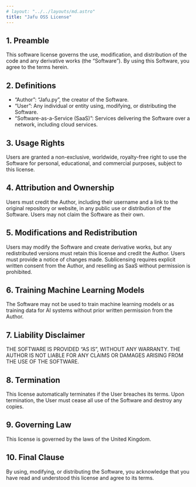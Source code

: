 ```yaml
---
# layout: "../../layouts/md.astro"
title: "Jafu OSS License"
---
```


## 1. Preamble

This software license governs the use, modification, and distribution of the code and any derivative works (the “Software”). By using this Software, you agree to the terms herein.

## 2. Definitions

- “Author”: “Jafu.py”, the creator of the Software.
- “User”: Any individual or entity using, modifying, or distributing the Software.
- “Software-as-a-Service (SaaS)”: Services delivering the Software over a network, including cloud services.

## 3. Usage Rights

Users are granted a non-exclusive, worldwide, royalty-free right to use the Software for personal, educational, and commercial purposes, subject to this license.

## 4\. Attribution and Ownership

Users must credit the Author, including their username and a link to the original repository or website, in any public use or distribution of the Software. Users may not claim the Software as their own.

## 5\. Modifications and Redistribution

Users may modify the Software and create derivative works, but any redistributed versions must retain this license and credit the Author. Users must provide a notice of changes made. Sublicensing requires explicit written consent from the Author, and reselling as SaaS without permission is prohibited.

## 6\. Training Machine Learning Models

The Software may not be used to train machine learning models or as training data for AI systems without prior written permission from the Author.

## 7\. Liability Disclaimer

THE SOFTWARE IS PROVIDED “AS IS”, WITHOUT ANY WARRANTY. THE AUTHOR IS NOT LIABLE FOR ANY CLAIMS OR DAMAGES ARISING FROM THE USE OF THE SOFTWARE.

## 8\. Termination

This license automatically terminates if the User breaches its terms. Upon termination, the User must cease all use of the Software and destroy any copies.

## 9\. Governing Law

This license is governed by the laws of the United Kingdom.

## 10\. Final Clause

By using, modifying, or distributing the Software, you acknowledge that you have read and understood this license and agree to its terms.
